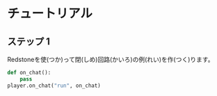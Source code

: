 # チュートリアル

## ステップ 1
Redstoneを使(つか)って閉(しめ)回路(かいろ)の例(れい)を作(つく)ります。

```python
def on_chat():
    pass
player.on_chat("run", on_chat)
```
